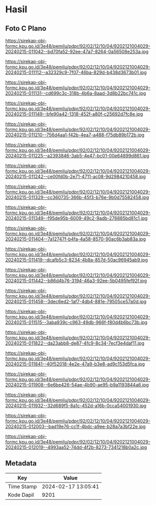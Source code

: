 # Hasil

## Foto C Plano

https://sirekap-obj-formc.kpu.go.id/3e48/pemilu/pdpr/92/02/12/10/04/9202121004029-20240215-011042--bd70fa52-92ee-47a7-8264-0a56508e253a.jpg

https://sirekap-obj-formc.kpu.go.id/3e48/pemilu/pdpr/92/02/12/10/04/9202121004029-20240215-011112--a32329c9-7f07-46ba-829d-b438d3673b01.jpg

https://sirekap-obj-formc.kpu.go.id/3e48/pemilu/pdpr/92/02/12/10/04/9202121004029-20240215-011131--cd699c3c-318b-4b6a-8aad-3d8b22bc741c.jpg

https://sirekap-obj-formc.kpu.go.id/3e48/pemilu/pdpr/92/02/12/10/04/9202121004029-20240215-011149--bfe90a42-1318-452f-a80f-c25692d7fc8e.jpg

https://sirekap-obj-formc.kpu.go.id/3e48/pemilu/pdpr/92/02/12/10/04/9202121004029-20240215-011210--756d4aa1-f42b-4ea7-a488-f75db89b172b.jpg

https://sirekap-obj-formc.kpu.go.id/3e48/pemilu/pdpr/92/02/12/10/04/9202121004029-20240215-011225--a2393846-3ab5-4e47-bc01-00e64899d861.jpg

https://sirekap-obj-formc.kpu.go.id/3e48/pemilu/pdpr/92/02/12/10/04/9202121004029-20240215-011242--ce00fd0b-2e71-4711-ac08-9d2984210458.jpg

https://sirekap-obj-formc.kpu.go.id/3e48/pemilu/pdpr/92/02/12/10/04/9202121004029-20240215-011329--cc360735-366b-45f3-b76e-9b0d75582458.jpg

https://sirekap-obj-formc.kpu.go.id/3e48/pemilu/pdpr/92/02/12/10/04/9202121004029-20240215-011349--f95de95b-6009-49c2-9adb-276885bd81c1.jpg

https://sirekap-obj-formc.kpu.go.id/3e48/pemilu/pdpr/92/02/12/10/04/9202121004029-20240215-011404--7a12747f-b4fa-4a58-8570-90ac6b3ab83a.jpg

https://sirekap-obj-formc.kpu.go.id/3e48/pemilu/pdpr/92/02/12/10/04/9202121004029-20240215-011419--dcafb5c3-8234-4b8a-857d-50ac96945ab9.jpg

https://sirekap-obj-formc.kpu.go.id/3e48/pemilu/pdpr/92/02/12/10/04/9202121004029-20240215-011442--b86d4b76-3194-46a3-92ee-5b0495fef92f.jpg

https://sirekap-obj-formc.kpu.go.id/3e48/pemilu/pdpr/92/02/12/10/04/9202121004029-20240215-011458--3dec6ed2-1af7-4db4-881e-79505ce57a0d.jpg

https://sirekap-obj-formc.kpu.go.id/3e48/pemilu/pdpr/92/02/12/10/04/9202121004029-20240215-011515--3aba939c-c963-49db-966f-f80d4b6bc73b.jpg

https://sirekap-obj-formc.kpu.go.id/3e48/pemilu/pdpr/92/02/12/10/04/9202121004029-20240215-011822--da23abb8-de87-4fc9-8c34-7ecf3e4daf11.jpg

https://sirekap-obj-formc.kpu.go.id/3e48/pemilu/pdpr/92/02/12/10/04/9202121004029-20240215-011841--40f52018-4e2e-47a9-b3e8-ad9c153d5fca.jpg

https://sirekap-obj-formc.kpu.go.id/3e48/pemilu/pdpr/92/02/12/10/04/9202121004029-20240215-011908--6e6be426-54ae-4b90-ae95-b9a1193844a6.jpg

https://sirekap-obj-formc.kpu.go.id/3e48/pemilu/pdpr/92/02/12/10/04/9202121004029-20240215-011932--32d689f5-8a1c-452d-a16b-0cca54001930.jpg

https://sirekap-obj-formc.kpu.go.id/3e48/pemilu/pdpr/92/02/12/10/04/9202121004029-20240215-012003--bad19e76-cc1f-4bdc-a9ee-b28a7a3bf22e.jpg

https://sirekap-obj-formc.kpu.go.id/3e48/pemilu/pdpr/92/02/12/10/04/9202121004029-20240215-012019--4993aa52-74dd-4f2b-8273-7341218b0a2c.jpg


## Metadata

| Key        | Value               |
| ---------- | ------------------- |
| Time Stamp | 2024-02-17 13:05:41 |
| Kode Dapil | 9201                |



